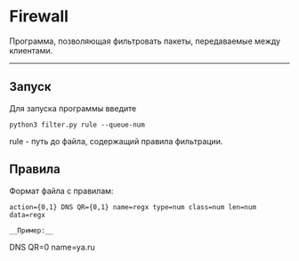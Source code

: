 # Firewall


Программа, позволяющая фильтровать пакеты, передаваемые между клиентами.


---


## Запуск


Для запуска программы введите
```
python3 filter.py rule --queue-num
```
rule - путь до файла, содержащий правила фильтрации.


## Правила
Формат файла с правилам:
```
action={0,1} DNS QR={0,1} name=regx type=num class=num len=num data=regx

__Пример:__
```
DNS QR=0 name=ya.ru
```


